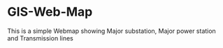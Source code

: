 # GIS-Web-Map
This is a simple Webmap showing Major substation, Major power station and Transmission lines
